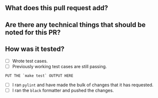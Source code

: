 <!-- Please make your title somewhere around 5 words. -->
<!-- Please do a squash merge in this repository so that we have a succinct commit history on the main branch. -->
## What does this pull request add?

## Are there any technical things that should be noted for this PR?

## How was it tested?
- [ ] Wrote test cases.
- [ ] Previously working test cases are still passing.

```
PUT THE `make test` OUTPUT HERE
```
- [ ] I ran `pylint` and have made the bulk of changes that it has requested.
- [ ] I ran the `black` formatter and pushed the changes.
